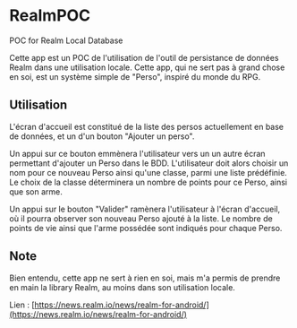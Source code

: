 # RealmPOC

POC for Realm Local Database

Cette app est un POC de l'utilisation de l'outil de persistance de données Realm dans une utilisation locale. Cette app, qui ne sert pas à grand chose en soi, est un système simple de "Perso", inspiré du monde du RPG.

## Utilisation
L'écran d'accueil est constitué de la liste des persos actuellement en base de données, et un d'un bouton "Ajouter un perso".

Un appui sur ce bouton emmènera l'utilisateur vers un un autre écran permettant d'ajouter un Perso dans le BDD. L'utilisateur doit alors choisir un nom pour ce nouveau Perso ainsi qu'une classe, parmi une liste prédéfinie.
Le choix de la classe déterminera un nombre de points pour ce Perso, ainsi que son arme.

Un appui sur le bouton "Valider" ramènera l'utilisateur à l'écran d'accueil, où il pourra observer son nouveau Perso ajouté à la liste. Le nombre de points de vie ainsi que l'arme possédée sont indiqués pour chaque Perso.


## Note
Bien entendu, cette app ne sert à rien en soi, mais m'a permis de prendre en main la library Realm, au moins dans son utilisation locale.

Lien : [https://news.realm.io/news/realm-for-android/](https://news.realm.io/news/realm-for-android/)
